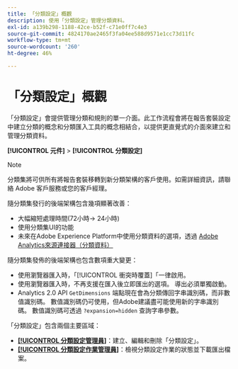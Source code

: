```yaml
---
title: 「分類設定」概觀
description: 使用「分類設定」管理分類資料。
exl-id: a139b298-1188-42ce-b52f-c71e0ff7c4e3
source-git-commit: 4824170ae2465f3fa04ee588d9571e1cc73d11fc
workflow-type: tm+mt
source-wordcount: '260'
ht-degree: 46%

---
```


# 「分類設定」概觀

「分類設定」會提供管理分類和規則的單一介面。此工作流程會將在報告套裝設定中建立分類的概念和分類匯入工具的概念相結合，以提供更直覺式的介面來建立和管理分類資料。

**[!UICONTROL 元件]** > **[!UICONTROL 分類設定]**

>[!NOTE]
>
>分類集將可供所有將報告套裝移轉到新分類架構的客戶使用。如需詳細資訊，請聯絡 Adobe 客戶服務或您的客戶經理。

隨分類集發行的後端架構包含幾項顯著改善：

* 大幅縮短處理時間(72小時→ 24小時)
* 使用分類集UI的功能
* 未來在Adobe Experience Platform中使用分類資料的選項，透過 [Adobe Analytics來源連接器（分類資料）](https://experienceleague.adobe.com/docs/experience-platform/sources/connectors/adobe-applications/classifications.html)

隨分類集發佈的後端架構也包含數項重大變更：

* 使用瀏覽器匯入時，「[!UICONTROL 衝突時覆蓋]「一律啟用。
* 使用瀏覽器匯入時，不再支援在匯入後立即匯出的選項。 導出必須單獨啟動。
* Analytics 2.0 API `GetDimensions` 端點現在會為分類傳回字串識別碼，而非數值識別碼。 數值識別碼仍可使用，但Adobe建議盡可能使用新的字串識別碼。 數值識別碼可透過 `?expansion=hidden` 查詢字串參數。


「分類設定」包含兩個主要區域：

* [**[!UICONTROL 分類設定管理員]**](set-manager.md)：建立、編輯和刪除「分類設定」。
* [**[!UICONTROL 分類設定作業管理員]**](job-manager.md)：檢視分類設定作業的狀態並下載匯出檔案。
